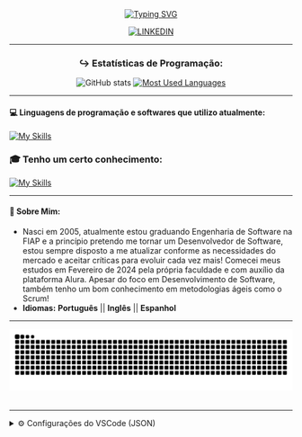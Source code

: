 <div align="center">
  <a href="https://git.io/typing-svg"><img src="https://readme-typing-svg.demolab.com?font=Cascadia+Mono&weight=600&duration=2000&pause=1000&color=D600CF&center=true&vCenter=true&width=435&lines=%3C%2F%3E+Leonardo+Rocha+Scarpitta;%3C%2F%3E+Engenharia+de+Software" alt="Typing SVG" /></a>
  
  [![LINKEDIN](https://img.shields.io/badge/linkedin-%230077B5.svg?style=for-the-badge&logo=linkedin&logoColor=white)](https://www.linkedin.com/in/leonardo-rocha-scarpitta-26a28629b/)
</div>
<hr>

<div align="center">

  ### ↪ Estatísticas de Programação:
  
  ![GitHub stats](https://github-readme-stats-git-masterrstaa-rickstaa.vercel.app/api?username=leonardorscarpitta&hide_title=true&show_icons=true&include_all_commits=false&count_private=true&line_height=25&hide=issues&bg_color=000&title_color=FF00F6&text_color=FFF&border_radius=3&border_color=36123c&icon_color=FF00F6&theme=jolly)
  [![Most Used Languages](https://github-readme-stats-git-masterrstaa-rickstaa.vercel.app/api/top-langs/?username=leonardorscarpitta&line_height=10&card_width=290&layout=compact&hide_title=false&count_private=true&langs_count=4&show_icons=true&title_color=FF00F6&hide=html,css&bg_color=000&text_color=8B8B8B&border_radius=3&border_color=561760&count_private=true)](https://github.com/leonardorscarpitta/github-readme-stats)

</div>

____
#### 💻 **Linguagens de programação e softwares que utilizo atualmente**:
[![My Skills](https://skillicons.dev/icons?i=java,spring,py,flask,cpp,linux,azure,docker,github,postman,mysql,postgres&perline=15)](https://skillicons.dev) <br>

### 🎓 **Tenho um certo conhecimento**:
[![My Skills](https://skillicons.dev/icons?i=arduino,cpp,html,css,js,tailwindcss,react,vite&perline=15)](https://skillicons.dev)

____
<h4>
  <b>👤 Sobre Mim:</b>
</h4>

- Nasci em 2005, atualmente estou graduando Engenharia de Software na FIAP e a princípio pretendo me tornar um Desenvolvedor de Software, estou sempre disposto a me atualizar conforme as necessidades do mercado e aceitar críticas para evoluir cada vez mais! Comecei meus estudos em Fevereiro de 2024 pela própria faculdade e com auxílio da plataforma Alura. Apesar do foco em Desenvolvimento de Software, também tenho um bom conhecimento em metodologias ágeis como o Scrum!
- <b>Idiomas:</b> **Português** || **Inglês** || **Espanhol**

____
  
<picture>
  <source media="(prefers-color-scheme: dark)" srcset="https://raw.githubusercontent.com/leonardorscarpitta/leonardorscarpitta/output/github-contribution-grid-snake-dark.svg">
  <source media="(prefers-color-scheme: light)" srcset="https://raw.githubusercontent.com/leonardorscarpitta/leonardorscarpitta/output/github-contribution-grid-snake.svg">
  <img alt="github contribution grid snake animation" src="https://raw.githubusercontent.com/leonardorscarpitta/leonardorscarpitta/output/github-contribution-grid-snake.svg">
</picture>
<br><br>

<hr>
<details>
  <summary>⚙ Configurações do VSCode (JSON)</summary>

  ```
{
    "workbench.startupEditor": "newUntitledFile",
    "editor.fontSize": 14,
    "editor.lineHeight": 1.8,
    "javascript.suggest.autoImports": true,
    "javascript.updateImportsOnFileMove.enabled": "always",
    "extensions.ignoreRecommendations": true,
    "typescript.tsserver.log": "off",
    "editor.cursorStyle": "line",
    "editor.cursorWidth": 4,
    "files.associations": {
        ".env.*": "dotenv",
        ".prettierrc": "json",
        "*.css": "css"
    },
    "tailwindCSS.experimental.classRegex": [
        [
            "tv\\(([^)]*)\\)",
            "[\"'`]([^\"'`]*).*?[\"'`]"
        ]
    ],
    "editor.parameterHints.enabled": false,
    "editor.renderLineHighlight": "gutter",
    "typescript.updateImportsOnFileMove.enabled": "always",
    "editor.suggestSelection": "first",
    "explorer.confirmDelete": false,
    "gitlens.codeLens.recentChange.enabled": false,
    "[prisma]": {
        "editor.formatOnSave": true
    },
    "typescript.suggest.autoImports": true,
    "workbench.editor.labelFormat": "short",
    "editor.fontWeight": "400",
    "editor.fontLigatures": true,
    "emmet.includeLanguages": {
        "javascript": "javascriptreact"
    },
    "emmet.syntaxProfiles": {
        "javascript": "jsx"
    },
    "editor.acceptSuggestionOnCommitCharacter": false,
    "explorer.compactFolders": false,
    "git.enableSmartCommit": true,
    "editor.accessibilitySupport": "off",
    "explorer.confirmDragAndDrop": false,
    "terminal.integrated.fontSize": 14,
    "terminal.integrated.fontFamily": "Cascadia Code",
    "editor.codeActionsOnSave": {
        "source.fixAll.eslint": "explicit"
    },
    "eslint.validate": [
        "javascript",
        "javascriptreact",
        "graphql"
    ],
    "editor.semanticHighlighting.enabled": false,
    "breadcrumbs.enabled": false,
    "gitlens.codeLens.authors.enabled": false,
    "editor.tabSize": 4,
    "security.workspace.trust.untrustedFiles": "newWindow",
    "files.exclude": {
        "**\/CVS": true,
        "**\/.DS_Store": true,
        "**\/.hg": true,
        "**\/.svn": true,
        "**\/.git": true,
        ".vscode": true,
        //"node_modules": true
    },
    "workbench.iconTheme": "symbols",
    "update.mode": "start",
    "terminal.integrated.gpuAcceleration": "off",
    "[jsonc]": {
        "editor.defaultFormatter": "vscode.json-language-features"
    },
    "[json]": {
        "editor.defaultFormatter": "vscode.json-language-features"
    },
    "git.openRepositoryInParentFolders": "always",
    "[javascript]": {
        "editor.defaultFormatter": "vscode.typescript-language-features"
    },
    "workbench.editor.empty.hint": "hidden",
    "update.showReleaseNotes": false,
    "security.promptForLocalFileProtocolHandling": false,
    "workbench.activityBar.location": "hidden",
    "editor.hideCursorInOverviewRuler": true,
    "editor.minimap.enabled": false,
    "window.titleBarStyle": "native",
    "editor.scrollbar.vertical": "hidden",
    "explorer.sortOrder": "foldersNestsFiles",
    "explorer.fileNesting.patterns": {
        "package.json": ".eslint*, prettier*, tsconfig*, vite*, pnpm-lock*, bun.lockb, nest*",
        "tailwind.config.js": "tailwind.config*, postcss.config*",
        ".env.local": ".env*",
        ".env": ".env*"
    },
    "explorer.fileNesting.enabled": true,
    "editor.wordWrap": "on",
    "files.autoSave": "afterDelay",
    "window.confirmSaveUntitledWorkspace": false,
    "editor.cursorSmoothCaretAnimation": "on",
    "editor.cursorBlinking": "smooth",
    "python.createEnvironment.trigger": "off",
    "terminal.integrated.profiles.windows": {
        "zsh": {
            "path": "/usr/bin/zsh"
        },
    },
    "terminal.integrated.defaultProfile.osx": null,
    "terminal.integrated.defaultProfile.windows": null,
    "editor.fontFamily": "CascadiaCode",
    "workbench.list.smoothScrolling": true,
    "editor.smoothScrolling": true,
    "workbench.layoutControl.enabled": false,
    "window.commandCenter": false,
    "workbench.colorTheme": "Aura Dracula Spirit",
    "workbench.statusBar.visible": false,
    "debug.javascript.defaultRuntimeExecutable": {
        "pwa-node": "node"
    },
    "window.menuBarVisibility": "toggle",
    "window.customTitleBarVisibility": "auto",
    "workbench.editorAssociations": {
        "{git,gitlens}:/**/*.{md,csv,svg}": "default"
    },
    "material-icon-theme.folders.theme": "specific",
    "workbench.editor.editorActionsLocation": "hidden",
    "workbench.sideBar.location": "right",
    "workbench.editor.showTabs": "single",
    "workbench.productIconTheme": "fluent-icons",
  }
  ```
</details>
